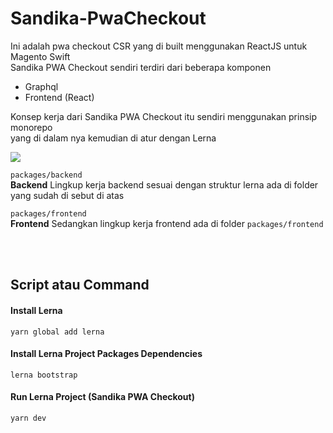 # Sandika-PwaCheckout

Ini adalah pwa checkout CSR yang di built menggunakan ReactJS untuk Magento Swift <br/>
Sandika PWA Checkout sendiri terdiri dari beberapa komponen

- Graphql
- Frontend (React)

Konsep kerja dari Sandika PWA Checkout itu sendiri menggunakan prinsip monorepo <br/>
yang di dalam nya kemudian di atur dengan Lerna

<img src="https://miro.medium.com/max/960/1*obV0EGRGtftMYtM4_DTTQA.png"/> <br/>

`packages/backend`<br/>
<b>Backend</b>
Lingkup kerja backend sesuai dengan struktur lerna ada di folder yang sudah di sebut di atas

`packages/frontend`<br/>
<b>Frontend</b>
Sedangkan lingkup kerja frontend ada di folder `packages/frontend`

<br/><br/>

## Script atau Command
#### Install Lerna
```yarn global add lerna``` <br/>
#### Install Lerna Project Packages Dependencies
```lerna bootstrap```<br/>
#### Run Lerna Project (Sandika PWA Checkout)
```yarn dev```

